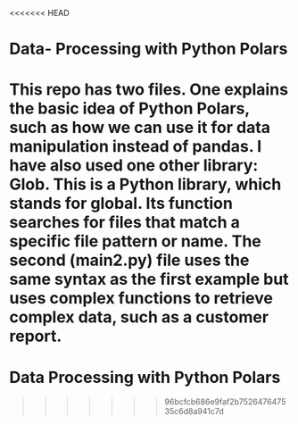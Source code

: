 <<<<<<< HEAD
# Data- Processing with Python Polars
This repo has two files. One explains the basic idea of Python Polars, such as how we can use it for data manipulation instead of pandas. 
I have also used one other library: Glob. This is a Python library, which stands for global. Its function searches for files that match a specific file pattern or name.
The second (main2.py) file uses the same syntax as the first example but uses complex functions to retrieve complex data, such as a customer report.
=======
# Data  Processing with Python Polars
>>>>>>> 96bcfcb686e9faf2b752647647535c6d8a941c7d
